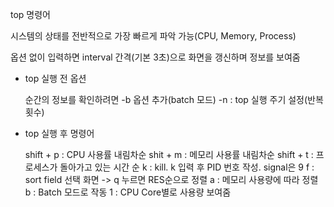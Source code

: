 top 명령어

시스템의 상태를 전반적으로 가장 빠르게 파악 가능(CPU, Memory, Process)

옵션 없이 입력하면 interval 간격(기본 3초)으로 화면을 갱신하며 정보를 보여줌

+ top 실행 전 옵션

    순간의 정보를 확인하려면 -b 옵션 추가(batch 모드)
    -n : top 실행 주기 설정(반복 횟수)

+ top 실행 후 명령어

    shift + p : CPU 사용률 내림차순
    shit + m : 메모리 사용률 내림차순
    shift + t : 프로세스가 돌아가고 있는 시간 순
    k : kill. k 입력 후 PID 번호 작성. signal은 9
    f : sort field 선택 화면 -> q 누르면 RES순으로 정렬
    a : 메모리 사용량에 따라 정렬
    b : Batch 모드로 작동
    1 : CPU Core별로 사용량 보여줌
